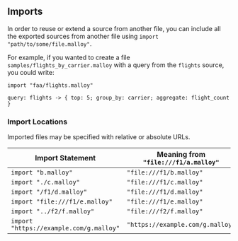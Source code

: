 
<!--

# Imports and Exports

Malloy allows for Sources to be reused between files, or for a set of sources
to simply be split up among multiple files by using `import` and `export`.

## Exports

Before a source definition, the `export` keyword means that the source should
be included in the file's _public namespace_.

Consider a file <code>samples/faa/flights.malloy</code>:
```malloy
source: airports is table('bigquery:malloy-data.faa.airports') {
  primary_key: code
  dimension: name is concat(code, ' - ', full_name)
  measure: airport_count is count()
}

source: flights is table('bigquery:malloy-data.faa.flights') {
  join_one: origin is airports with origin_code
  join_one: destination is airports with destination_code
}
```

In this example, `flights` is exported, but `airports` is not, and therefore
only `flights` is part of the file's public namespace.
 -->

## Imports

In order to reuse or extend a source from another file, you can include all the
exported sources from another file using `import "path/to/some/file.malloy"`.

For example, if you wanted to create a file <code>samples/flights_by_carrier.malloy</code> with a query from the `flights` source, you could write:

```malloy
import "faa/flights.malloy"

query: flights -> { top: 5; group_by: carrier; aggregate: flight_count }
```

<!-- Because `airports` is not exported, referencing it here would be invalid. -->

### Import Locations

Imported files may be specified with relative or absolute URLs.

| Import Statement | Meaning from `"file:///f1/a.malloy"` |
| ---------------- | --------|
| `import "b.malloy"` | `"file:///f1/b.malloy"` |
| `import "./c.malloy"` | `"file:///f1/c.malloy"` |
| `import "/f1/d.malloy"` | `"file:///f1/d.malloy"` |
| `import "file:///f1/e.malloy"` | `"file:///f1/e.malloy"` |
| `import "../f2/f.malloy"` | `"file:///f2/f.malloy"` |
| `import "https://example.com/g.malloy"` | `"https://example.com/g.malloy"` |
